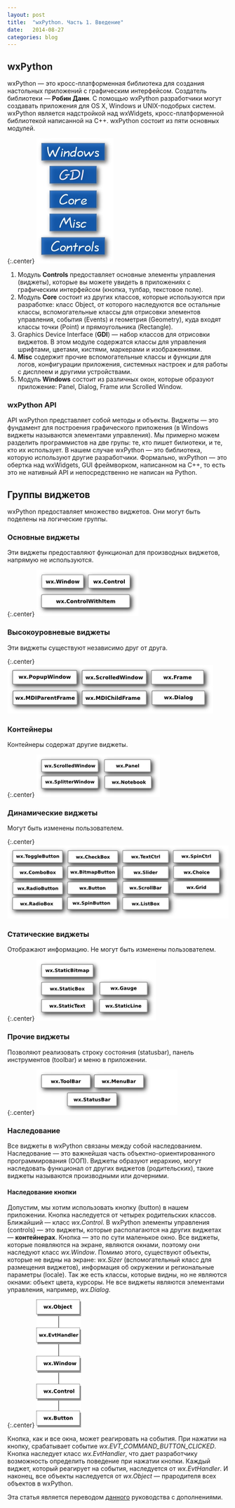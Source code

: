 ```yaml
---
layout: post
title:  "wxPython. Часть 1. Введение"
date:   2014-08-27
categories: blog
---
```


## wxPython
wxPython — это кросс-платформенная библиотека для создания настольных приложений с графическим интерфейсом. Создатель библиотеки — **Робин Данн**. С помощью wxPython разработчики могут создавать приложения для OS X, Windows и UNIX-подобрых систем. wxPython является надстройкой над wxWidgets, кросс-платформенной библиотекой написанной на С++. wxPython состоит из пяти основных модулей.

{:.center}
![wxPython modules](/assets/wxpython-1/modules.jpg)

1. Модуль **Controls** предоставляет основные элементы управления (виджеты), которые вы можете увидеть в приложениях с графическим интерфейсом (кнопка, тулбар, текстовое поле).
2. Модуль **Core** состоит из других классов, которые используются при разработке: класс Object, от которого наследуются все остальные классы, вспомогательные классы для отрисовки элементов управления, события (Events) и геометрия (Geometry), куда входят классы точки (Point) и прямоугольника (Rectangle).
3. Graphics Device Interface (**GDI**) — набор классов для отрисовки виджетов. В этом модуле содержатся классы для управления шрифтами, цветами, кистями, маркерами и изображениями.
4. **Misc** содержит прочие вспомогательные классы и функции для логов, конфигурации приложения, системных настроек и для работы с дисплеем и другими устройствами.
5. Модуль **Windows** состоит из различных окон, которые образуют приложение: Panel, Dialog, Frame или Scrolled Window.

### wxPython API
API wxPython представляет собой методы и объекты. Виджеты — это фундамент для построения графического приложения (в Windows виджеты называются элементами управления). Мы примерно можем разделить программистов на две групы: те, кто пишет билиотеки, и те, кто их использует. В нашем случае wxPython — это библиотека, которую используют другие разработчики. Формально, wxPython — это обертка над wxWidgets, GUI фреймворком, написанном на C++, то есть это не нативный API и непосредственно не написан на Python.

## Группы виджетов
wxPython предоставляет множество виджетов. Они могут быть поделены на логические группы.

### Основные виджеты
Эти виджеты предоставляют функционал для производных виджетов, напрямую не используются.

{:.center}
![Base widgets](/assets/wxpython-1/base.jpg)

### Высокоуровневые виджеты
Эти виджеты существуют независимо друг от друга.

{:.center}
![](/assets/wxpython-1/toplevel.jpg)

### Контейнеры
Контейнеры содержат другие виджеты.

{:.center}
![](/assets/wxpython-1/containers.jpg)

### Динамические виджеты
Могут быть изменены пользователем.

{:.center}
![](/assets/wxpython-1/dynamic.jpg)

### Статические виджеты
Отображают информацию. Не могут быть изменены пользователем.

{:.center}
![](/assets/wxpython-1/static.jpg)

### Прочие виджеты
Позволяют реализовать строку состояния (statusbar), панель инструментов (toolbar) и меню в приложении.

{:.center}
![](/assets/wxpython-1/bars.jpg)

### Наследование
Все виджеты в wxPython связаны между собой наследованием. Наследование — это важнейшая часть объектно-ориентированного программирования (ООП). Виджеты образуют иерархию, могут наследовать функционал от других виджетов (родительских), такие виджеты называются производными или дочерними.

#### Наследование кнопки
Допустим, мы хотим использовать кнопку (button) в нашем приложении. Кнопка наследуется от четырех родительских классов. Ближайший — класс *wx.Control*. В wxPython элементы управления (controls) — это виджеты, которые располагаются на других виджетах — **контейнерах**. Кнопка — это по сути маленькое окно. Все виджеты, которые появляются на экране, являются окнами, поэтому они наследуют класс *wx.Window*. Помимо этого, существуют объекты, которые не видны на экране: *wx.Sizer* (вспомогательный класс для размещения виджетов), информация об окружении и региональные параметры (locale). Так же есть классы, которые видны, но не являются окнами: объект цвета, курсоры. Не все виджеты являются элементами управления, например, *wx.Dialog*.

{:.center}
![](/assets/wxpython-1/inheritance.png)

Кнопка, как и все окна, может реагировать на события. При нажатии на кнопку, срабатывает событие *wx.EVT_COMMAND_BUTTON_CLICKED*. Кнопка наследует класс *wx.EvtHandler*, что дает разработчику возможность определить поведение при нажатии кнопки. Каждый виджет, который реагирует на события, наследуется от *wx.EvtHandler*. И наконец, все объекты наследуется от *wx.Object* — прародителя всех объектов в wxPython.

Эта статья является переводом [данного](http://zetcode.com/wxpython/) руководства с дополнениями.